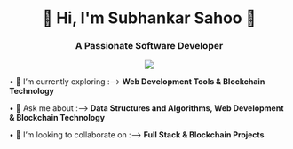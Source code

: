 <h1 align="center">👋 Hi, I'm Subhankar Sahoo 👋</h1>
<h3  align="center">A Passionate Software Developer</h3>
<p align="center">
  <a href="https://github.com/DenverCoder1/readme-typing-svg">
    <img src="https://readme-typing-svg.demolab.com/?lines=Full-Stack%20Web%20Developer;Blockchain%20Developer;Machine%20Learning%20Enthusiast;Always%20learning%20new%20things...!!!&font=Fira%20Code&center=true&width=440&height=45&color=FFFF00&vCenter=true&pause=1000&size=22" /></a>
</p>

• 🌱 I’m currently exploring :--> **Web Development Tools & Blockchain Technology** </p>
• 💬 Ask me about :--> **Data Structures and Algorithms, Web Development & Blockchain Technology**

• 👯 I’m looking to collaborate on :--> **Full Stack & Blockchain Projects**</p>
